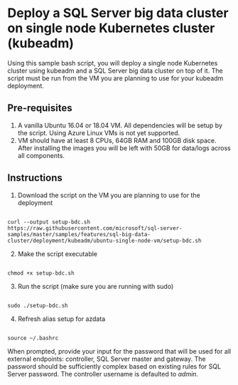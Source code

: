 
# Deploy a SQL Server big data cluster on single node Kubernetes cluster (kubeadm)

Using this sample bash script, you will deploy a single node Kubernetes cluster using  kubeadm and a SQL Server big data cluster on top of it. The script must be run from the VM you are planning to use for your kubeadm deployment.

## Pre-requisites

1. A vanilla Ubuntu 16.04 or 18.04 VM. All dependencies will be setup by the script. Using Azure Linux VMs is not yet supported.
1. VM should have at least 8 CPUs, 64GB RAM and 100GB disk space. After installing the images you will be left with 50GB for data/logs across all components.

## Instructions

1. Download the script on the VM you are planning to use for the deployment

```

curl --output setup-bdc.sh https://raw.githubusercontent.com/microsoft/sql-server-samples/master/samples/features/sql-big-data-cluster/deployment/kubeadm/ubuntu-single-node-vm/setup-bdc.sh
```

2. Make the script executable

```

chmod +x setup-bdc.sh
```

3. Run the script (make sure you are running with sudo)

```

sudo ./setup-bdc.sh
```

4. Refresh alias setup for azdata

```

source ~/.bashrc
```

When prompted, provide your input for the password that will be used for all external endpoints: controller, SQL Server master and gateway. The password should be sufficiently complex based on existing rules for SQL Server password. The controller username is defaulted to *admin*.
